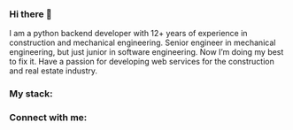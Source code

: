 ### Hi there 👋

I am a python backend developer with 12+ years of experience in construction and mechanical engineering. Senior engineer in mechanical engineering, but just junior in software engineering. Now I’m doing my best to fix it. Have a passion for developing web services for the construction and real estate industry.

### My stack:


### Connect with me:
